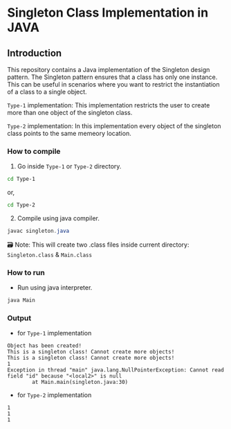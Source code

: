 # Singleton Class Implementation in JAVA

## Introduction

This repository contains a Java implementation of the Singleton design pattern. The Singleton pattern ensures that a class has only one instance. This can be useful in scenarios where you want to restrict the instantiation of a class to a single object.

`Type-1` implementation: This implementation restricts the user to create more than one object of the singleton class.

`Type-2` implementation: In this implementation every object of the singleton class points to the same memeory location.

### How to compile

1. Go inside `Type-1` or `Type-2` directory.
```bash
cd Type-1
```
or,
```bash
cd Type-2
```

2. Compile using java compiler.
```java
javac singleton.java
```
🗃️ Note: This will create two .class files inside current directory: `Singleton.class` & `Main.class`
### How to run

- Run using java interpreter.
```java
java Main
```
### Output
- for `Type-1` implementation
```
Object has been created!
This is a singleton class! Cannot create more objects!
This is a singleton class! Cannot create more objects!
1
Exception in thread "main" java.lang.NullPointerException: Cannot read field "id" because "<local2>" is null
        at Main.main(singleton.java:30)
```

- for `Type-2` implementation
```
1
1
1
```

